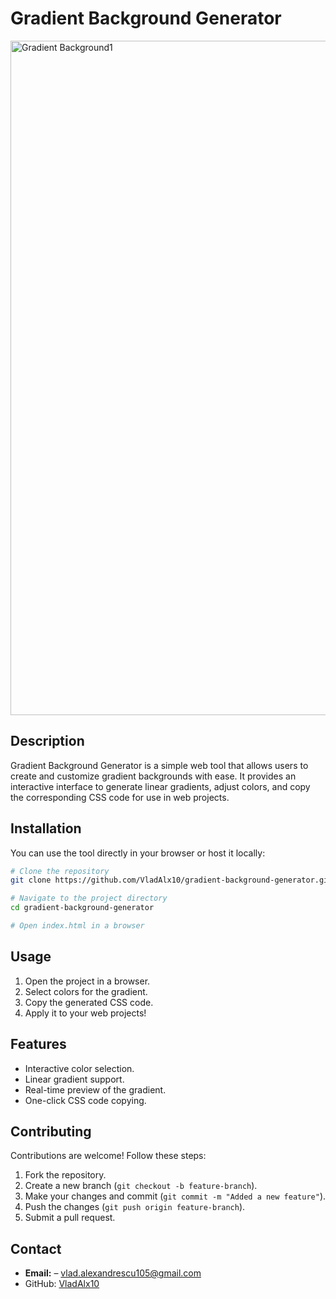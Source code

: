 # Gradient Background Generator

<img width="1079" alt="Gradient Background1" src="https://github.com/user-attachments/assets/9404bce9-5009-4788-822f-74f2f2ff655c" />

## Description
Gradient Background Generator is a simple web tool that allows users to create and customize gradient backgrounds with ease. It provides an interactive interface to generate linear gradients, adjust colors, and copy the corresponding CSS code for use in web projects.

## Installation
You can use the tool directly in your browser or host it locally:

```bash
# Clone the repository
git clone https://github.com/VladAlx10/gradient-background-generator.git

# Navigate to the project directory
cd gradient-background-generator

# Open index.html in a browser
```

## Usage
1. Open the project in a browser.
2. Select colors for the gradient.
3. Copy the generated CSS code.
4. Apply it to your web projects!

## Features
- Interactive color selection.
- Linear gradient support.
- Real-time preview of the gradient.
- One-click CSS code copying.

## Contributing
Contributions are welcome! Follow these steps:
1. Fork the repository.
2. Create a new branch (`git checkout -b feature-branch`).
3. Make your changes and commit (`git commit -m "Added a new feature"`).
4. Push the changes (`git push origin feature-branch`).
5. Submit a pull request.

## Contact
- **Email:** – vlad.alexandrescu105@gmail.com
- GitHub: [VladAlx10](https://github.com/VladAlx10)
